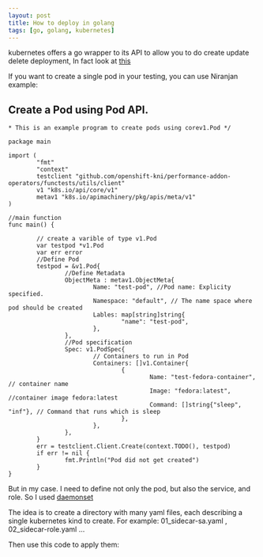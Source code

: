 ```yaml
---
layout: post
title: How to deploy in golang
tags: [go, golang, kubernetes]
---
```


kubernetes offers a go wrapper to its API to allow you to do create update delete deployment, In fact look at [this](https://github.com/kubernetes/client-go/blob/ee1a5aaf793a9ace9c433f5fb26a19058ed5f37c/examples/create-update-delete-deployment/main.go)

If you want to create a single pod in your testing, you can use Niranjan example:
## Create a Pod using Pod API.

```
* This is an example program to create pods using corev1.Pod */

package main

import (
        "fmt"
        "context"
        testclient "github.com/openshift-kni/performance-addon-operators/functests/utils/client"
        v1 "k8s.io/api/core/v1"
        metav1 "k8s.io/apimachinery/pkg/apis/meta/v1"
)

//main function
func main() {

        // create a varible of type v1.Pod 
        var testpod *v1.Pod
        var err error 
        //Define Pod
        testpod = &v1.Pod{
                //Define Metadata
                ObjectMeta : metav1.ObjectMeta{
                        Name: "test-pod", //Pod name: Explicity specified. 
                        Namespace: "default", // The name space where pod should be created
                        Lables: map[string]string{
                                "name": "test-pod",
                        },
                },
                //Pod specification 
                Spec: v1.PodSpec{
                        // Containers to run in Pod
                        Containers: []v1.Container{
                                {
                                        Name: "test-fedora-container", // container name
                                        Image: "fedora:latest",  //container image fedora:latest
                                        Command: []string{"sleep", "inf"}, // Command that runs which is sleep
                                },
                        },
                },
        }
        err = testclient.Client.Create(context.TODO(), testpod)
        if err != nil {
                fmt.Println("Pod did not get created")
        }
}
```

But in my case. I need to define not only the pod, but also the service, and role.
So I used [daemonset](https://pkg.go.dev/k8s.io/kubernetes/pkg/registry/apps/daemonset)

The idea is to create a directory with many yaml files, each describing a single kubernetes kind to create.
For example: 01_sidecar-sa.yaml , 02_sidecar-role.yaml ...

Then use this code to apply them:

